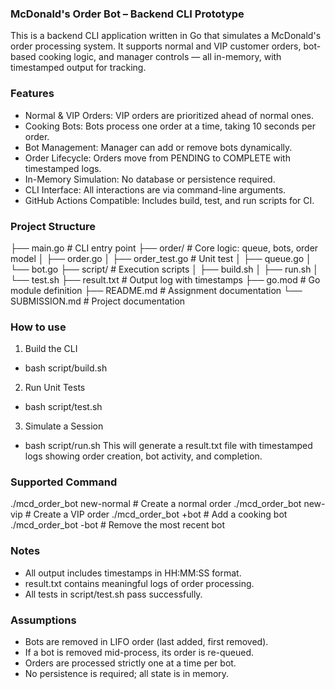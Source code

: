 ### McDonald's Order Bot – Backend CLI Prototype
This is a backend CLI application written in Go that simulates a McDonald's order processing system. It supports normal and VIP customer orders, bot-based cooking logic, and manager controls — all in-memory, with timestamped output for tracking.

### Features
- Normal & VIP Orders: VIP orders are prioritized ahead of normal ones.
- Cooking Bots: Bots process one order at a time, taking 10 seconds per order.
- Bot Management: Manager can add or remove bots dynamically.
- Order Lifecycle: Orders move from PENDING to COMPLETE with timestamped logs.
- In-Memory Simulation: No database or persistence required.
- CLI Interface: All interactions are via command-line arguments.
- GitHub Actions Compatible: Includes build, test, and run scripts for CI.

### Project Structure
├── main.go                 # CLI entry point
├── order/                  # Core logic: queue, bots, order model
│   ├── order.go
│   ├── order_test.go       # Unit test
│   ├── queue.go
│   └── bot.go
├── script/                 # Execution scripts
│   ├── build.sh
│   ├── run.sh
│   └── test.sh
├── result.txt              # Output log with timestamps
├── go.mod                  # Go module definition
├── README.md               # Assignment documentation
└── SUBMISSION.md           # Project documentation

### How to use
1. Build the CLI
 - bash script/build.sh

2. Run Unit Tests
 - bash script/test.sh

3. Simulate a Session
 - bash script/run.sh
This will generate a result.txt file with timestamped logs showing order creation, bot activity, and completion.

### Supported Command
./mcd_order_bot new-normal   # Create a normal order
./mcd_order_bot new-vip      # Create a VIP order
./mcd_order_bot +bot         # Add a cooking bot
./mcd_order_bot -bot         # Remove the most recent bot

### Notes
- All output includes timestamps in HH:MM:SS format.
- result.txt contains meaningful logs of order processing.
- All tests in script/test.sh pass successfully.

### Assumptions
- Bots are removed in LIFO order (last added, first removed).
- If a bot is removed mid-process, its order is re-queued.
- Orders are processed strictly one at a time per bot.
- No persistence is required; all state is in memory.
